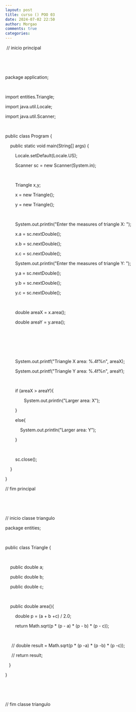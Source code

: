 ```yaml
---
layout: post
title: curso () POO 03
date: 2024-07-02 22:50
author: Morgao
comments: true
categories:
---
```

<p>&nbsp;// inicio principal</p><p><br /></p><p><br /></p><p>package application;</p><p><br /></p><p>import entities.Triangle;</p><p>import java.util.Locale;</p><p>import java.util.Scanner;</p><p><br /></p><p>public class Program {</p><p>&nbsp; &nbsp; public static void main(String[] args) {&nbsp; &nbsp; &nbsp; &nbsp;&nbsp;</p><p>&nbsp; &nbsp; &nbsp; &nbsp; Locale.setDefault(Locale.US);</p><p>&nbsp; &nbsp; &nbsp; &nbsp; Scanner sc = new Scanner(System.in);</p><p>&nbsp; &nbsp; &nbsp; &nbsp;&nbsp;</p><p>&nbsp; &nbsp; &nbsp; &nbsp; Triangle x,y;</p><p>&nbsp; &nbsp; &nbsp; &nbsp; x = new Triangle();</p><p>&nbsp; &nbsp; &nbsp; &nbsp; y = new Triangle();</p><p>&nbsp; &nbsp; &nbsp; &nbsp;&nbsp;</p><p>&nbsp; &nbsp; &nbsp; &nbsp; System.out.println("Enter the measures of triangle X: ");&nbsp;</p><p>&nbsp; &nbsp; &nbsp; &nbsp; x.a = sc.nextDouble();</p><p>&nbsp; &nbsp; &nbsp; &nbsp; x.b = sc.nextDouble();</p><p>&nbsp; &nbsp; &nbsp; &nbsp; x.c = sc.nextDouble();</p><p>&nbsp; &nbsp; &nbsp; &nbsp; System.out.println("Enter the measures of triangle Y: ");</p><p>&nbsp; &nbsp; &nbsp; &nbsp; y.a = sc.nextDouble();</p><p>&nbsp; &nbsp; &nbsp; &nbsp; y.b = sc.nextDouble();</p><p>&nbsp; &nbsp; &nbsp; &nbsp; y.c = sc.nextDouble();</p><p>&nbsp; &nbsp; &nbsp;&nbsp;</p><p>&nbsp; &nbsp; &nbsp; &nbsp; double areaX = x.area();</p><p>&nbsp; &nbsp; &nbsp; &nbsp; double areaY = y.area();</p><p>&nbsp; &nbsp; &nbsp; &nbsp;&nbsp;</p><p>&nbsp; &nbsp; &nbsp; &nbsp;&nbsp;</p><p>&nbsp; &nbsp; &nbsp; &nbsp;&nbsp;</p><p>&nbsp; &nbsp; &nbsp; &nbsp; System.out.printf("Triangle X area: %.4f%n", areaX);</p><p>&nbsp; &nbsp; &nbsp; &nbsp; System.out.printf("Triangle Y area: %.4f%n", areaY);</p><p>&nbsp; &nbsp; &nbsp; &nbsp;&nbsp;</p><p>&nbsp; &nbsp; &nbsp; &nbsp; if (areaX &gt; areaY){</p><p>&nbsp; &nbsp; &nbsp; &nbsp; &nbsp; &nbsp; &nbsp; &nbsp;System.out.println("Larger area: X");</p><p>&nbsp; &nbsp; &nbsp; &nbsp; }</p><p>&nbsp; &nbsp; &nbsp; &nbsp; else{</p><p>&nbsp; &nbsp; &nbsp; &nbsp; &nbsp; &nbsp; System.out.println("Larger area: Y");</p><p>&nbsp; &nbsp; &nbsp; &nbsp; }</p><p>&nbsp; &nbsp; &nbsp; &nbsp;&nbsp;</p><p>&nbsp; &nbsp; &nbsp; &nbsp; sc.close();</p><p>&nbsp; &nbsp; }</p><p>}</p><p>// fim principal</p><p><br /></p><p><br /></p><p>// inicio classe triangulo</p><p>package entities;</p><p><br /></p><p>public class Triangle {</p><p>&nbsp; &nbsp;&nbsp;</p><p>&nbsp; &nbsp; public double a;</p><p>&nbsp; &nbsp; public double b;</p><p>&nbsp; &nbsp; public double c;&nbsp; &nbsp; &nbsp;&nbsp;</p><p>&nbsp; &nbsp;&nbsp;</p><p>&nbsp; &nbsp; public double area(){</p><p>&nbsp; &nbsp; &nbsp; &nbsp; double p = (a + b +c) / 2.0;</p><p>&nbsp; &nbsp; &nbsp; &nbsp; return Math.sqrt(p * (p - a) * (p - b) * (p - c));</p><p>&nbsp; &nbsp; &nbsp; &nbsp; &nbsp; &nbsp; &nbsp; &nbsp;&nbsp;</p><p>&nbsp; &nbsp; &nbsp;// double result = Math.sqrt(p * (p -a) * (p -b) * (p -c));</p><p>&nbsp; &nbsp; &nbsp;// return result;</p><p>&nbsp; &nbsp;}</p><p>}</p><p><br /></p><p><br /></p><p>// fim classe triangulo</p>

